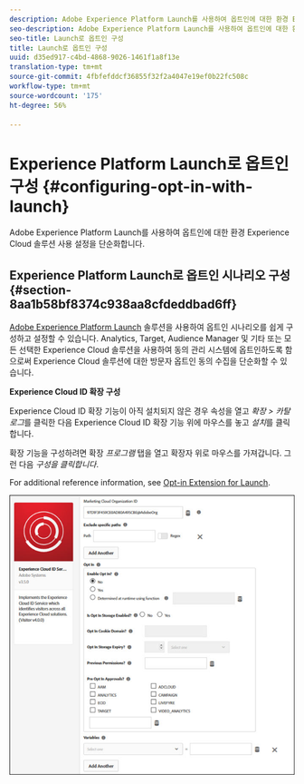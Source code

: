 ```yaml
---
description: Adobe Experience Platform Launch를 사용하여 옵트인에 대한 환경 Experience Cloud 솔루션 사용 설정을 단순화합니다.
seo-description: Adobe Experience Platform Launch를 사용하여 옵트인에 대한 환경 Experience Cloud 솔루션 사용 설정을 단순화합니다.
seo-title: Launch로 옵트인 구성
title: Launch로 옵트인 구성
uuid: d35ed917-c4bd-4868-9026-1461f1a8f13e
translation-type: tm+mt
source-git-commit: 4fbfefddcf36855f32f2a4047e19ef0b22fc508c
workflow-type: tm+mt
source-wordcount: '175'
ht-degree: 56%

---
```



# Experience Platform Launch로 옵트인 구성 {#configuring-opt-in-with-launch}

Adobe Experience Platform Launch를 사용하여 옵트인에 대한 환경 Experience Cloud 솔루션 사용 설정을 단순화합니다.

## Experience Platform Launch로 옵트인 시나리오 구성 {#section-8aa1b58bf8374c938aa8cfdeddbad6ff}

[Adobe Experience Platform Launch](https://docs.adobelaunch.com/) 솔루션을 사용하여 옵트인 시나리오를 쉽게 구성하고 설정할 수 있습니다. Analytics, Target, Audience Manager 및 기타 또는 모든 선택한 Experience Cloud 솔루션을 사용하여 동의 관리 시스템에 옵트인하도록 함으로써 Experience Cloud 솔루션에 대한 방문자 옵트인 동의 수집을 단순화할 수 있습니다.

**Experience Cloud ID 확장 구성**

Experience Cloud ID 확장 기능이 아직 설치되지 않은 경우 속성을 열고 *확장 > 카탈로그*를 클릭한 다음 Experience Cloud ID 확장 기능 위에 마우스를 놓고 *설치*&#x200B;를 클릭합니다.

확장 기능을 구성하려면 확장 *프로그램* 탭을 열고 확장자 위로 마우스를 가져갑니다. 그런 다음 *구성을 클릭합니다*.

For additional reference information, see [Opt-in Extension for Launch](https://docs.adobelaunch.com/extension-reference/web/experience-cloud-id-service-extension).

![](assets/optin-launch.jpg)

